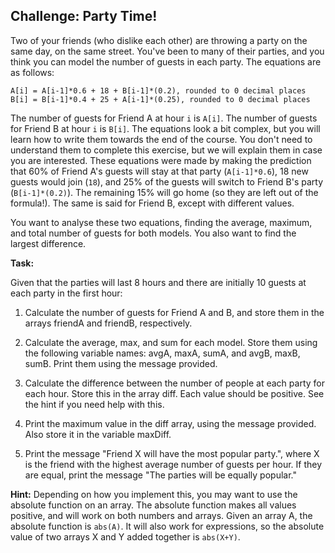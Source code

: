 ## Challenge: Party Time!

Two of your friends (who dislike each other) are throwing a party on the same day, on the same street. You've been to many of their parties, and you think you can model the number of guests in each party. The equations are as follows:

```
A[i] = A[i-1]*0.6 + 18 + B[i-1]*(0.2), rounded to 0 decimal places
B[i] = B[i-1]*0.4 + 25 + A[i-1]*(0.25), rounded to 0 decimal places
```

The number of guests for Friend A at hour `i` is `A[i]`. The number of guests for Friend B at hour `i` is `B[i]`. The equations look a bit complex, but you will learn how to write them towards the end of the course. You don't need to understand them to complete this exercise, but we will explain them in case you are interested. These equations were made by making the prediction that 60% of Friend A's guests will stay at that party (`A[i-1]*0.6`), 18 new guests would join (`18`), and 25% of the guests will switch to Friend B's party (`B[i-1]*(0.2)`). The remaining 15% will go home (so they are left out of the formula!). The same is said for Friend B, except with different values. 

You want to analyse these two equations, finding the average, maximum, and total number of guests for both models. You also want to find the largest difference. 

**Task:**

Given that the parties will last 8 hours and there are initially 10 guests at each party in the first hour:

1. Calculate the number of guests for Friend A and B, and store them in the arrays friendA and friendB, respectively.

2. Calculate the average, max, and sum for each model. Store them using the following variable names: avgA, maxA, sumA, and avgB, maxB, sumB. Print them using the message provided.

3. Calculate the difference between the number of people at each party for each hour. Store this in the array diff. Each value should be positive. See the hint if you need help with this.

4. Print the maximum value in the diff array, using the message provided. Also store it in the variable maxDiff.

5. Print the message "Friend X will have the most popular party.", where X is the friend with the highest average number of guests per hour. If they are equal, print the message "The parties will be equally popular."


**Hint:** Depending on how you implement this, you may want to use the absolute function on an array. The absolute function makes all values positive, and will work on both numbers and arrays. Given an array A, the absolute function is `abs(A)`. It will also work for expressions, so the absolute value of two arrays X and Y added together is `abs(X+Y)`.
